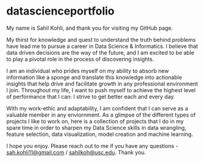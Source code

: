 # datascienceportfolio

My name is Sahil Kohli, and thank you for visiting my GitHub page.

My thirst for knowledge and quest to understand the truth behind problems have lead me to pursue a career in Data Science & Informatics. I believe that data driven decisions are the way of the future, and I am excited to be able to play a pivotal role in the process of discovering insights. 

I am an individual who prides myself on my ability to absorb new information like a sponge and translate this knowledge into actionable insights that help drive and facilitate growth in any professional environment I join. Throughout my life, I want to push myself to achieve the highest level of performance that I can: I strive to get better each and every day. 

With my work-ethic and adaptability, I am confident that I can serve as a valuable member in any enviornment. As a glimpse of the different types of projects I like to work on, here is a collection of projects that I do in my spare time in order to sharpen my Data Science skills in data wrangling, feature selection, data visualization, model creation and machine learning. 

I hope you enjoy. Please reach out to me if you have any questions - sah.kohli11@gmail.com / sahilkoh@usc.edu. Thank you.
